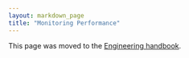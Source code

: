 ```yaml
---
layout: markdown_page
title: "Monitoring Performance"
---
```


This page was moved to the [Engineering handbook](/handbook/engineering/monitoring).
